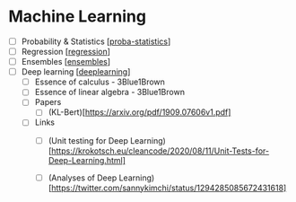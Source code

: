 # Machine Learning

- [ ] Probability & Statistics [[proba-statistics]]
- [ ] Regression [[regression]]
- [ ] Ensembles [[ensembles]]
- [ ] Deep learning [[deeplearning]]
  - [ ] Essence of calculus - 3Blue1Brown
  - [ ] Essence of linear algebra - 3Blue1Brown
  - [ ] Papers
    - [ ] (KL-Bert)[https://arxiv.org/pdf/1909.07606v1.pdf] 
  - [ ] Links
    - [ ] (Unit testing for Deep Learning)[https://krokotsch.eu/cleancode/2020/08/11/Unit-Tests-for-Deep-Learning.html]
    - [ ] (Analyses of Deep Learning)[https://twitter.com/sannykimchi/status/1294285085672431618]


[//begin]: # "Autogenerated link references for markdown compatibility"
[proba-statistics]: proba-statistics "Proba Statistics"
[regression]: regression "Regression"
[ensembles]: ensembles "Ensembles"
[deeplearning]: deeplearning "Deeplearning"
[//end]: # "Autogenerated link references"